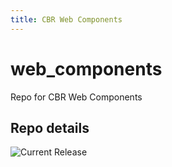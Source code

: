 ```yaml
---
title: CBR Web Components
---
```


# web_components
Repo for CBR Web Components


## Repo details

![Current Release](https://img.shields.io/badge/release-v0.12.136-blue)

